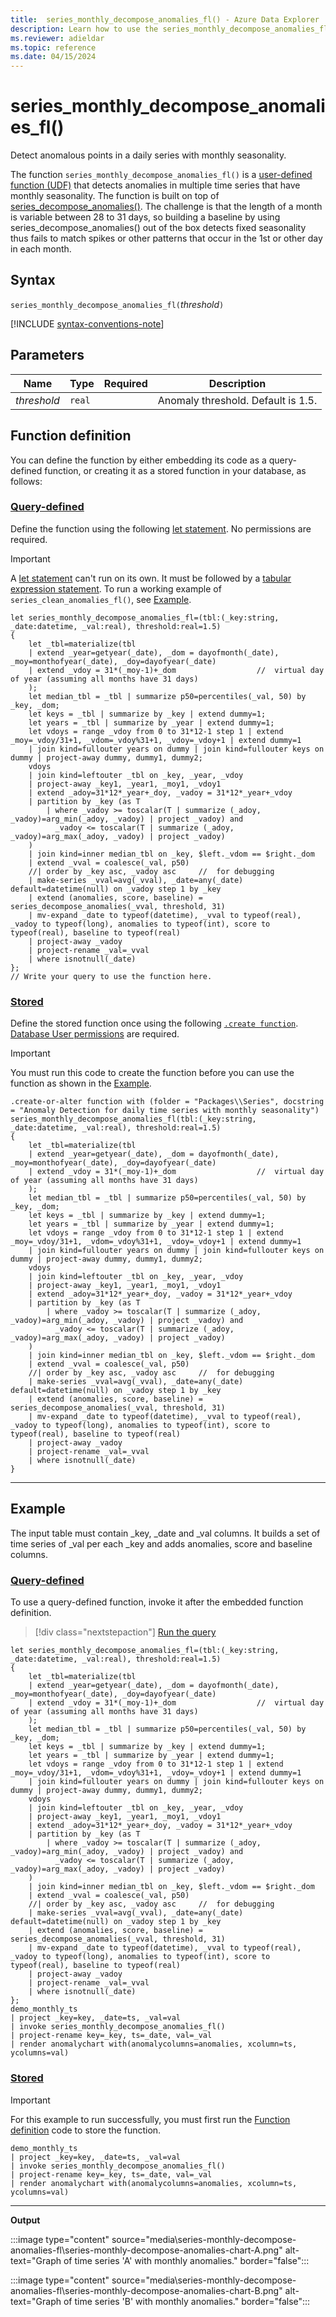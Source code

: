 ```yaml
---
title:  series_monthly_decompose_anomalies_fl() - Azure Data Explorer
description: Learn how to use the series_monthly_decompose_anomalies_fl() function to detect anomalies in a series with monthly seasonality.
ms.reviewer: adieldar
ms.topic: reference
ms.date: 04/15/2024
---
```

# series_monthly_decompose_anomalies_fl()

Detect anomalous points in a daily series with monthly seasonality.

The function `series_monthly_decompose_anomalies_fl()` is a [user-defined function (UDF)](../query/functions/user-defined-functions.md) that detects anomalies in multiple time series that have monthly seasonality. The function is built on top of [series_decompose_anomalies()](../query/series-decompose-anomalies-function.md). The challenge is that the length of a month is variable between 28 to 31 days, so building a baseline by using series_decompose_anomalies() out of the box detects fixed seasonality thus fails to match spikes or other patterns that occur in the 1st or other day in each month.

## Syntax

`series_monthly_decompose_anomalies_fl(`*threshold*`)`

[!INCLUDE [syntax-conventions-note](../../includes/syntax-conventions-note.md)]

## Parameters

|Name|Type|Required|Description|
|--|--|--|--|
| *threshold* | `real` | | Anomaly threshold. Default is 1.5.|

## Function definition

You can define the function by either embedding its code as a query-defined function, or creating it as a stored function in your database, as follows:

### [Query-defined](#tab/query-defined)

Define the function using the following [let statement](../query/let-statement.md). No permissions are required.

> [!IMPORTANT]
> A [let statement](../query/let-statement.md) can't run on its own. It must be followed by a [tabular expression statement](../query/tabular-expression-statements.md). To run a working example of `series_clean_anomalies_fl()`, see [Example](#example).

```kusto
let series_monthly_decompose_anomalies_fl=(tbl:(_key:string, _date:datetime, _val:real), threshold:real=1.5)
{
    let _tbl=materialize(tbl
    | extend _year=getyear(_date), _dom = dayofmonth(_date), _moy=monthofyear(_date), _doy=dayofyear(_date)
    | extend _vdoy = 31*(_moy-1)+_dom                  //  virtual day of year (assuming all months have 31 days)
    );
    let median_tbl = _tbl | summarize p50=percentiles(_val, 50) by _key, _dom;
    let keys = _tbl | summarize by _key | extend dummy=1;
    let years = _tbl | summarize by _year | extend dummy=1;
    let vdoys = range _vdoy from 0 to 31*12-1 step 1 | extend _moy=_vdoy/31+1, _vdom=_vdoy%31+1, _vdoy=_vdoy+1 | extend dummy=1
    | join kind=fullouter years on dummy | join kind=fullouter keys on dummy | project-away dummy, dummy1, dummy2;
    vdoys
    | join kind=leftouter _tbl on _key, _year, _vdoy
    | project-away _key1, _year1, _moy1, _vdoy1
    | extend _adoy=31*12*_year+_doy, _vadoy = 31*12*_year+_vdoy
    | partition by _key (as T
        | where _vadoy >= toscalar(T | summarize (_adoy, _vadoy)=arg_min(_adoy, _vadoy) | project _vadoy) and 
          _vadoy <= toscalar(T | summarize (_adoy, _vadoy)=arg_max(_adoy, _vadoy) | project _vadoy)
    )
    | join kind=inner median_tbl on _key, $left._vdom == $right._dom
    | extend _vval = coalesce(_val, p50)
    //| order by _key asc, _vadoy asc     //  for debugging
    | make-series _vval=avg(_vval), _date=any(_date) default=datetime(null) on _vadoy step 1 by _key
    | extend (anomalies, score, baseline) = series_decompose_anomalies(_vval, threshold, 31)
    | mv-expand _date to typeof(datetime), _vval to typeof(real), _vadoy to typeof(long), anomalies to typeof(int), score to typeof(real), baseline to typeof(real)
    | project-away _vadoy
    | project-rename _val=_vval
    | where isnotnull(_date)
};
// Write your query to use the function here.
```

### [Stored](#tab/stored)

Define the stored function once using the following [`.create function`](../management/create-function.md). [Database User permissions](../management/access-control/role-based-access-control.md) are required.

> [!IMPORTANT]
> You must run this code to create the function before you can use the function as shown in the [Example](#example).

```kusto
.create-or-alter function with (folder = "Packages\\Series", docstring = "Anomaly Detection for daily time series with monthly seasonality")
series_monthly_decompose_anomalies_fl(tbl:(_key:string, _date:datetime, _val:real), threshold:real=1.5)
{
    let _tbl=materialize(tbl
    | extend _year=getyear(_date), _dom = dayofmonth(_date), _moy=monthofyear(_date), _doy=dayofyear(_date)
    | extend _vdoy = 31*(_moy-1)+_dom                  //  virtual day of year (assuming all months have 31 days)
    );
    let median_tbl = _tbl | summarize p50=percentiles(_val, 50) by _key, _dom;
    let keys = _tbl | summarize by _key | extend dummy=1;
    let years = _tbl | summarize by _year | extend dummy=1;
    let vdoys = range _vdoy from 0 to 31*12-1 step 1 | extend _moy=_vdoy/31+1, _vdom=_vdoy%31+1, _vdoy=_vdoy+1 | extend dummy=1
    | join kind=fullouter years on dummy | join kind=fullouter keys on dummy | project-away dummy, dummy1, dummy2;
    vdoys
    | join kind=leftouter _tbl on _key, _year, _vdoy
    | project-away _key1, _year1, _moy1, _vdoy1
    | extend _adoy=31*12*_year+_doy, _vadoy = 31*12*_year+_vdoy
    | partition by _key (as T
        | where _vadoy >= toscalar(T | summarize (_adoy, _vadoy)=arg_min(_adoy, _vadoy) | project _vadoy) and 
          _vadoy <= toscalar(T | summarize (_adoy, _vadoy)=arg_max(_adoy, _vadoy) | project _vadoy)
    )
    | join kind=inner median_tbl on _key, $left._vdom == $right._dom
    | extend _vval = coalesce(_val, p50)
    //| order by _key asc, _vadoy asc     //  for debugging
    | make-series _vval=avg(_vval), _date=any(_date) default=datetime(null) on _vadoy step 1 by _key
    | extend (anomalies, score, baseline) = series_decompose_anomalies(_vval, threshold, 31)
    | mv-expand _date to typeof(datetime), _vval to typeof(real), _vadoy to typeof(long), anomalies to typeof(int), score to typeof(real), baseline to typeof(real)
    | project-away _vadoy
    | project-rename _val=_vval
    | where isnotnull(_date)
}
```

---

## Example

The input table must contain _key, _date and _val columns. It builds a set of time series of _val per each _key and adds anomalies, score and baseline columns.

### [Query-defined](#tab/query-defined)

To use a query-defined function, invoke it after the embedded function definition.

> [!div class="nextstepaction"]
> <a href="https://dataexplorer.azure.com/clusters/https%3a%2f%2fhelp.kusto.windows.net/databases/Samples?query=H4sIAAAAAAAEAE2O0QrCMAxF3wX%2fIY8T5if0W0JpI6trm9HE6cCPt920%2bBAI94Zz4ikxJs46xQ1Vzqc3LIXv5BRwps3UGQG9VTIqdVttNHXaXcgrzwRCJZB0hifHaWEhtJmTja27xeHyR74WyjYRND7uAhWzO0ZofPwK6pmnAgdnc5MtCs%2bg0%2fBLOD5SFtNFI7yObP%2b19xVX9R%2f75FBs6gAAAA%3d%3d" target="_blank">Run the query</a>

```kusto
let series_monthly_decompose_anomalies_fl=(tbl:(_key:string, _date:datetime, _val:real), threshold:real=1.5)
{
    let _tbl=materialize(tbl
    | extend _year=getyear(_date), _dom = dayofmonth(_date), _moy=monthofyear(_date), _doy=dayofyear(_date)
    | extend _vdoy = 31*(_moy-1)+_dom                  //  virtual day of year (assuming all months have 31 days)
    );
    let median_tbl = _tbl | summarize p50=percentiles(_val, 50) by _key, _dom;
    let keys = _tbl | summarize by _key | extend dummy=1;
    let years = _tbl | summarize by _year | extend dummy=1;
    let vdoys = range _vdoy from 0 to 31*12-1 step 1 | extend _moy=_vdoy/31+1, _vdom=_vdoy%31+1, _vdoy=_vdoy+1 | extend dummy=1
    | join kind=fullouter years on dummy | join kind=fullouter keys on dummy | project-away dummy, dummy1, dummy2;
    vdoys
    | join kind=leftouter _tbl on _key, _year, _vdoy
    | project-away _key1, _year1, _moy1, _vdoy1
    | extend _adoy=31*12*_year+_doy, _vadoy = 31*12*_year+_vdoy
    | partition by _key (as T
        | where _vadoy >= toscalar(T | summarize (_adoy, _vadoy)=arg_min(_adoy, _vadoy) | project _vadoy) and 
          _vadoy <= toscalar(T | summarize (_adoy, _vadoy)=arg_max(_adoy, _vadoy) | project _vadoy)
    )
    | join kind=inner median_tbl on _key, $left._vdom == $right._dom
    | extend _vval = coalesce(_val, p50)
    //| order by _key asc, _vadoy asc     //  for debugging
    | make-series _vval=avg(_vval), _date=any(_date) default=datetime(null) on _vadoy step 1 by _key
    | extend (anomalies, score, baseline) = series_decompose_anomalies(_vval, threshold, 31)
    | mv-expand _date to typeof(datetime), _vval to typeof(real), _vadoy to typeof(long), anomalies to typeof(int), score to typeof(real), baseline to typeof(real)
    | project-away _vadoy
    | project-rename _val=_vval
    | where isnotnull(_date)
};
demo_monthly_ts
| project _key=key, _date=ts, _val=val
| invoke series_monthly_decompose_anomalies_fl()
| project-rename key=_key, ts=_date, val=_val
| render anomalychart with(anomalycolumns=anomalies, xcolumn=ts, ycolumns=val)
```

### [Stored](#tab/stored)

> [!IMPORTANT]
> For this example to run successfully, you must first run the [Function definition](#function-definition) code to store the function.

```kusto
demo_monthly_ts
| project _key=key, _date=ts, _val=val
| invoke series_monthly_decompose_anomalies_fl()
| project-rename key=_key, ts=_date, val=_val
| render anomalychart with(anomalycolumns=anomalies, xcolumn=ts, ycolumns=val)
```

---

**Output**

:::image type="content" source="media\series-monthly-decompose-anomalies-fl\series-monthly-decompose-anomalies-chart-A.png" alt-text="Graph of time series 'A' with monthly anomalies." border="false":::

:::image type="content" source="media\series-monthly-decompose-anomalies-fl\series-monthly-decompose-anomalies-chart-B.png" alt-text="Graph of time series 'B' with monthly anomalies." border="false":::
